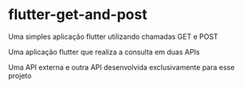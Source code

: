 # flutter-get-and-post

Uma simples aplicação flutter utilizando chamadas GET e POST

Uma aplicação flutter que realiza a consulta em duas APIs

Uma API externa e outra API desenvolvida exclusivamente para esse projeto
